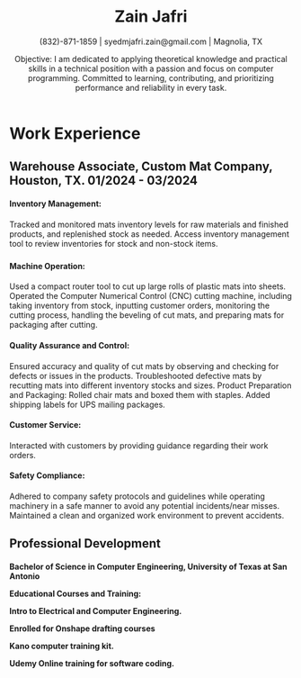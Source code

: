 <head>
    <meta charset="UTF-8">
    <meta name="viewport" content="width=device-width, initial-scale=1.0">
    <title>Zain Jafri's Resume</title>
    <link rel="stylesheet" href="style.css">
    <!-- Additional CSS files or stylesheets can be linked here -->
</head>


<header>
    <h1>Zain Jafri</h1>
    <p>(832)-871-1859 | syedmjafri.zain@gmail.com | Magnolia, TX</p>
    <p>Objective: I am dedicated to applying theoretical knowledge and practical skills in a technical position with a passion and focus on computer programming. Committed to learning, contributing, and prioritizing performance and reliability in every task.</p>
  </header>






<main> <h1>Work Experience</h1>




<h2>Warehouse Associate, Custom Mat Company, Houston, TX.	 01/2024 - 03/2024</h2>




<h4>Inventory Management:<h4>
</h5>Tracked and monitored mats inventory levels for raw materials and finished products, and replenished stock as needed.
Access inventory management tool to review inventories for stock and non-stock items.<h5>




<h4>Machine Operation:<h4>
</h5>Used a compact router tool to cut up large rolls of plastic mats into sheets.
Operated the Computer Numerical Control (CNC) cutting machine, including taking inventory from stock, inputting customer orders, monitoring the cutting process, handling the beveling of cut mats, and preparing mats for packaging after cutting.</h5>




<h4>Quality Assurance and Control:<h4>
</h5>Ensured accuracy and quality of cut mats by observing and checking for defects or issues in the products.
Troubleshooted defective mats by recutting mats into different inventory stocks and sizes.
Product Preparation and Packaging:
Rolled chair mats and boxed them with staples.
Added shipping labels for UPS mailing packages.</h5>




<h4>Customer Service:<h4>
</h5>Interacted with customers by providing guidance regarding their work orders.</h5>








 <h4>Safety Compliance:<h4>
</h5>Adhered to company safety protocols and guidelines while operating machinery in a safe manner to avoid any potential incidents/near misses.
Maintained a clean and organized work environment to prevent accidents.</h5>
</main>




<section> <h1>Professional Development</h1>








<h4>Bachelor of Science in Computer Engineering, University of Texas at San Antonio	




Educational Courses and Training:
<p>Intro to Electrical and Computer Engineering.<p>
<p>Enrolled for Onshape drafting courses<p> 
<p>Kano computer training kit.<p>
<p>Udemy Online training for software coding.<p></h4>




</section>






















